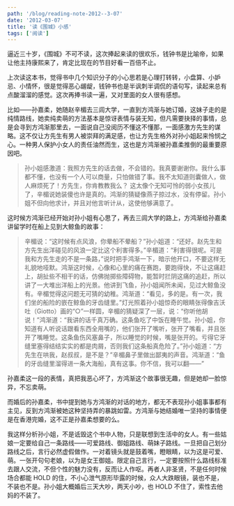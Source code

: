 ```yaml
---
path: '/blog/reading-note-2012--3-07'
date: '2012-03-07'
title: '读《围城》小感'
tags: ['阅读']
---
```


逼近三十岁，《围城》不可不读，这次捧起来读的很欢乐，钱钟书是比喻帝，如果让他主持康熙来了，肯定比现在的节目好看一百倍不止。

上次读这本书，觉得书中几个知识分子的小心思若是心理打转转，小盘算、小妒忌、小情怀，很是觉得恶心龌龊，钱钟书也是半讽刺半调侃的语句写，读起来总有点酸溜溜的感觉。这次再捧书读一遍，又对里面的女人很有感想。

比如——孙嘉柔，她随赵辛楣去三闾大学，一直到方鸿渐与她订婚，这妹子走的是纯情路线，她卖纯卖萌的方法基本是惊讶表情与装无知，但凡需要抉择的事情，总是会寻到方鸿渐那里去，一面说自己没阅历不懂这不懂那，一面感激方先生的谋略。这不仅让方先生有男人被崇拜的满足感，也让方先生格外对孙小姐起来怜悯之心。一种男人保护小女人的责任油然而生，这也是方鸿渐被孙嘉柔推倒的最重要原因吧。

> 孙小姐感激道：我照方先生的话去做，不会错的。我真要谢谢你。我什么事都不懂，也没有一个人可以商量，只怕做错了事。我不太知道则囊做人，做人麻烦死了！方先生，你肯教教我么？
> 这太像个无知可怜的弱小女孩儿了，辛楣说她装傻也许是真的。鸿渐的猜疑像燕子掠过水，没有停留。孙小姐不但向他求计，并且对他言听计从，这使他够满意了。

这时候方鸿渐已经开始对孙小姐有心思了，再去三闾大学的路上，方鸿渐给孙嘉柔讲留学时在船上见到大鲸鱼的故事：

> 辛楣说：“这时候有点风浪，你晕船不晕船？”孙小姐道：“还好。赵先生和方先生出洋碰见的风浪一定比这个利害得多。”辛楣道：“利害得很呢。可是我和方先生走的不是一条路，”说时把手鸿渐一下，暗示他开口，不要这样无礼貌地哑默。鸿渐这时候，心像和心里的痛在赛跑，要跑得快，不让这痛赶上，胡扯些不相干的话，仿佛抛掷些障碍物，能暂时拦阴这痛的追赶，所以讲了一大堆出洋船上的光景。他讲到飞鱼，孙小姐闻所未闻，见过大鲸鱼没有。辛楣觉得这问题无可猜的幼稚。鸿渐道：“看见，多的是。有一次，我们坐的船险的嵌在鲸鱼的牙齿缝里。”灯光照着孙小姐惊奇的眼睛张得像吉沃吐（Giotto）画的“○”一样圆，辛楣的猜疑深了一层，说：“你听他胡说！”鸿渐道：“我讲的话千真万确。这条鱼吃了中饭在睡午觉。孙小姐，你知道有人听说话跟看东西全用嘴的，他们张开了嘴听，张开了嘴看，并且张开了嘴睡觉。这条鱼伤风塞鼻子，所以睡觉的时候，嘴是张开的。亏得它牙缝里塞得结结实实的都是肉屑，否则我们这条船真危险了。”孙小姐道：“方先生在哄我，赵叔叔，是不是？”辛楣鼻子里做出鄙夷的声音。鸿渐道：“鱼的牙齿缝里溜得进一条大海船，真有这事。你不信，我可以翻——”

孙嘉柔这一段的表情，真把我恶心坏了，方鸿渐这个故事很无趣，但是她却一脸惊异，不忘卖萌。

而婚后的孙嘉柔，书中提到她与方鸿渐的对话的地方，都无不表现孙小姐事事都有主见，反到方鸿渐被她这种坚持弄的暴跳如雷。方鸿渐与她结婚唯一坚持的事情便是在香港完婚，这不正是孙嘉柔想要的么。

我这样分析孙小姐，不是诋毁这个书中人物，只是联想到生活中的女人。有一些姑娘一定要给自己一条路线——可爱路线、御姐路线、萌妹子路线。一旦把自己划分路线之后，言行必然虚假做作。一对着镜头就是鼓着嘴，瞪眼睛，以为这是可爱、萌。一张开句句老娘，以为是女王御姐。限定自己言行，一定要按照什么路线标准去跟人交流，不但个性的魅力没有，反而让人作呕。再者人非圣贤，不是任何时候场合都能 HOLD 的住，不小心泄气原形毕露的时候，众人大跌眼镜，装也不是，不装也不是。孙小姐大概婚后三天大吵，两天小吵，也 HOLD 不住了，索性去他妈的不装了。
